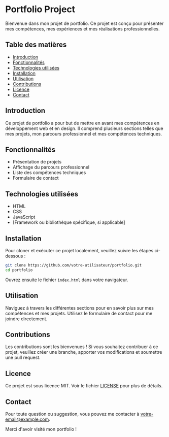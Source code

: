 # Portfolio Project

Bienvenue dans mon projet de portfolio. Ce projet est conçu pour présenter mes compétences, mes expériences et mes réalisations professionnelles.

## Table des matières

- [Introduction](#introduction)
- [Fonctionnalités](#fonctionnalités)
- [Technologies utilisées](#technologies-utilisées)
- [Installation](#installation)
- [Utilisation](#utilisation)
- [Contributions](#contributions)
- [Licence](#licence)
- [Contact](#contact)

## Introduction

Ce projet de portfolio a pour but de mettre en avant mes compétences en développement web et en design. Il comprend plusieurs sections telles que mes projets, mon parcours professionnel et mes compétences techniques.

## Fonctionnalités

- Présentation de projets
- Affichage du parcours professionnel
- Liste des compétences techniques
- Formulaire de contact

## Technologies utilisées

- HTML
- CSS
- JavaScript
- [Framework ou bibliothèque spécifique, si applicable]

## Installation

Pour cloner et exécuter ce projet localement, veuillez suivre les étapes ci-dessous :

```bash
git clone https://github.com/votre-utilisateur/portfolio.git
cd portfolio
```

Ouvrez ensuite le fichier `index.html` dans votre navigateur.

## Utilisation

Naviguez à travers les différentes sections pour en savoir plus sur mes compétences et mes projets. Utilisez le formulaire de contact pour me joindre directement.

## Contributions

Les contributions sont les bienvenues ! Si vous souhaitez contribuer à ce projet, veuillez créer une branche, apporter vos modifications et soumettre une pull request.

## Licence

Ce projet est sous licence MIT. Voir le fichier [LICENSE](LICENSE) pour plus de détails.

## Contact

Pour toute question ou suggestion, vous pouvez me contacter à [votre-email@example.com](mailto:votre-email@example.com).

Merci d'avoir visité mon portfolio !

